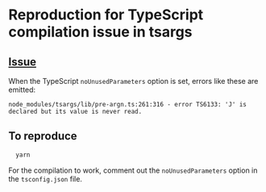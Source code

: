 # Reproduction for TypeScript compilation issue in tsargs

## [Issue](https://github.com/Morglod/tsargs/issues/2)

When the TypeScript `noUnusedParameters` option is set, errors like these are emitted:

```text
node_modules/tsargs/lib/pre-argn.ts:261:316 - error TS6133: 'J' is declared but its value is never read.
```

## To reproduce

```bash
  yarn
```

For the compilation to work, comment out the `noUnusedParameters` option in the `tsconfig.json` file.
